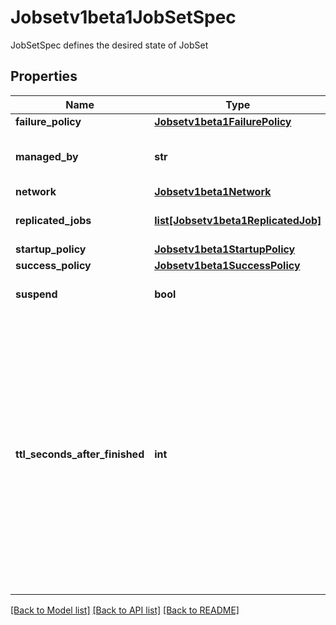 # Jobsetv1beta1JobSetSpec

JobSetSpec defines the desired state of JobSet
## Properties
Name | Type | Description | Notes
------------ | ------------- | ------------- | -------------
**failure_policy** | [**Jobsetv1beta1FailurePolicy**](Jobsetv1beta1FailurePolicy.md) |  | [optional] 
**managed_by** | **str** | ManagedBy is used to indicate the controller or entity that manages a JobSet | [optional] 
**network** | [**Jobsetv1beta1Network**](Jobsetv1beta1Network.md) |  | [optional] 
**replicated_jobs** | [**list[Jobsetv1beta1ReplicatedJob]**](Jobsetv1beta1ReplicatedJob.md) | ReplicatedJobs is the group of jobs that will form the set. | [optional] 
**startup_policy** | [**Jobsetv1beta1StartupPolicy**](Jobsetv1beta1StartupPolicy.md) |  | [optional] 
**success_policy** | [**Jobsetv1beta1SuccessPolicy**](Jobsetv1beta1SuccessPolicy.md) |  | [optional] 
**suspend** | **bool** | Suspend suspends all running child Jobs when set to true. | [optional] 
**ttl_seconds_after_finished** | **int** | TTLSecondsAfterFinished limits the lifetime of a JobSet that has finished execution (either Complete or Failed). If this field is set, TTLSecondsAfterFinished after the JobSet finishes, it is eligible to be automatically deleted. When the JobSet is being deleted, its lifecycle guarantees (e.g. finalizers) will be honored. If this field is unset, the JobSet won&#39;t be automatically deleted. If this field is set to zero, the JobSet becomes eligible to be deleted immediately after it finishes. | [optional] 

[[Back to Model list]](../README.md#documentation-for-models) [[Back to API list]](../README.md#documentation-for-api-endpoints) [[Back to README]](../README.md)


